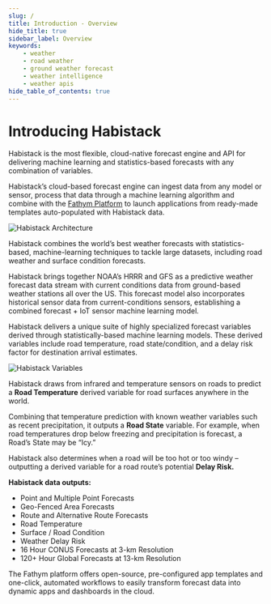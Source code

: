 ```yaml
---
slug: /
title: Introduction - Overview
hide_title: true
sidebar_label: Overview
keywords:
    - weather
    - road weather
    - ground weather forecast
    - weather intelligence
    - weather apis
hide_table_of_contents: true
---
```


# Introducing Habistack

Habistack is the most flexible, cloud-native forecast engine and API for delivering machine learning and statistics-based forecasts with any combination of variables.

Habistack’s cloud-based forecast engine can ingest data from any model or sensor, process that data through a machine learning algorithm and combine with the [Fathym Platform](https://www.fathym.com/docs) to launch applications from ready-made templates auto-populated with Habistack data.

![Habistack Architecture](https://www.fathym.com/iot/img/habistack_architecture.png)

Habistack combines the world’s best weather forecasts with statistics-based, machine-learning techniques to tackle large datasets, including road weather and surface condition forecasts.

Habistack brings together NOAA’s HRRR and GFS as a predictive weather forecast data stream with current conditions data from ground-based weather stations all over the US. This forecast model also incorporates historical sensor data from current-conditions sensors, establishing a combined forecast + IoT sensor machine learning model.

Habistack delivers a unique suite of highly specialized forecast variables derived through statistically-based machine learning models. These derived variables include road temperature, road state/condition, and a delay risk factor for destination arrival estimates.

![Habistack Variables](https://www.fathym.com/iot/img/habistack_variables.png)

Habistack draws from infrared and temperature sensors on roads to predict a **Road Temperature** derived variable for road surfaces anywhere in the world. 

Combining that temperature prediction with known weather variables such as recent precipitation, it outputs a **Road State** variable. For example, when road temperatures drop below freezing and precipitation is forecast, a Road’s State may be “Icy.”

Habistack also determines when a road will be too hot or too windy – outputting a derived variable for a road route’s potential **Delay Risk.**

**Habistack data outputs:** 

- Point and Multiple Point Forecasts 
- Geo-Fenced Area Forecasts 
- Route and Alternative Route Forecasts
- Road Temperature
- Surface / Road Condition 
- Weather Delay Risk
- 16 Hour CONUS Forecasts at 3-km Resolution 
- 120+ Hour Global Forecasts at 13-km Resolution

The Fathym platform offers open-source, pre-configured app templates and one-click, automated workflows to easily transform forecast data into dynamic apps and dashboards in the cloud.


